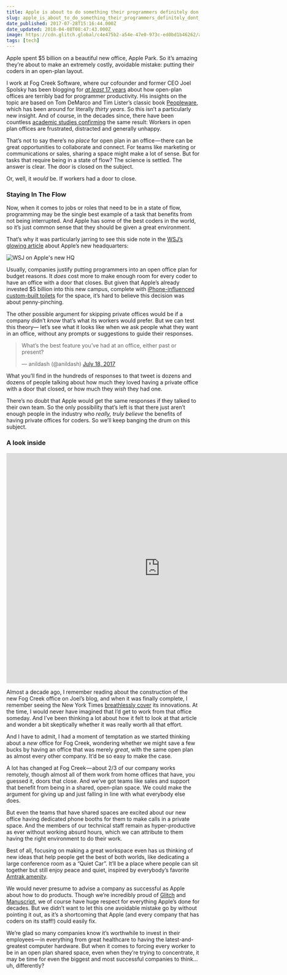 ```yaml
---
title: Apple is about to do something their programmers definitely don't want.
slug: apple_is_about_to_do_something_their_programmers_definitely_dont_want
date_published: 2017-07-28T15:16:44.000Z
date_updated: 2018-04-08T08:47:43.000Z
image: https://cdn.glitch.global/c4e475b2-a54e-47e0-973c-ed0bd1b46262/apple-park-donut.jpg?v=1669784455579
tags: [tech]
---
```


Apple spent $5 billion on a beautiful new office, Apple Park. So it’s amazing they’re about to make an extremely costly, avoidable mistake: putting their coders in an open-plan layout.

I work at Fog Creek Software, where our cofounder and former CEO Joel Spolsky has been blogging for [*at least* 17 years](https://www.joelonsoftware.com/2000/04/19/where-do-these-people-get-their-unoriginal-ideas/) about how open-plan offices are terribly bad for programmer productivity. His insights on the topic are based on Tom DeMarco and Tim Lister’s classic book [Peopleware](https://en.wikipedia.org/wiki/Peopleware:_Productive_Projects_and_Teams), which has been around for literally *thirty years*. So this isn’t a particularly new insight. And of course, in the decades since, there have been countless [academic studies confirming](http://theconversation.com/open-plan-offices-attract-highest-levels-of-worker-dissatisfaction-study-18246) the same result: Workers in open plan offices are frustrated, distracted and generally unhappy.

That’s not to say there’s no *place* for open plan in an office — there can be great opportunities to collaborate and connect. For teams like marketing or communications or sales, sharing a space might make a lot of sense. But for tasks that require being in a state of flow? The science is settled. The answer is clear. The door is closed on the subject.

Or, well, it *would* be. If workers had a door to close.

### Staying In The Flow

Now, when it comes to jobs or roles that need to be in a state of flow, programming may be the single best example of a task that benefits from not being interrupted. And Apple has some of the best coders in the world, so it’s just common sense that they should be given a great environment.

That’s why it was particularly jarring to see this side note in the [WSJ’s glowing article](https://www.wsj.com/articles/how-jony-ive-masterminded-apples-new-headquarters-1501063201) about Apple’s new headquarters:

![WSJ on Apple's new HQ](https://cdn.glitch.global/c4e475b2-a54e-47e0-973c-ed0bd1b46262/wsj-apple-park.png?v=1669784645217 "THE THOUSANDS OF employees at Apple Park will need to bend slightly to Ive's vision of the workplace. Many will be seated in open space, not the small offices they're used to. Coders and programmers are concerned that their work surroundings will be too noisy and distracting. Whiteboards-synonymous with Silicon Valley brainstorming-are built into floor-to-ceiling sliding doors in the central area of each pod, but 'some of the engineers are freaking out' that it isn't enough, says Whisenhunt. iPhones will be the primary mode of communication for everyone, though individuals can also lobby for a desk phone, if they feel they have a need for one.")

Usually, companies justify putting programmers into an open office plan for budget reasons. It *does* cost more to make enough room for every coder to have an office with a door that closes. But given that Apple’s already invested $5 billion into this new campus, complete with [iPhone-influenced custom-built toilets](https://qz.com/905934/even-the-toilets-in-apples-aapl-campus-2-are-inspired-by-the-iphone/) for the space, it’s hard to believe this decision was about penny-pinching.

The other possible argument for skipping private offices would be if a company didn’t *know* that’s what its workers would prefer. But we can test this theory— let’s see what it looks like when we ask people what they want in an office, without any prompts or suggestions to guide their responses.

<blockquote class="twitter-tweet" data-dnt="true" data-theme="dark"><p lang="en" dir="ltr">What’s the best feature you’ve had at an office, either past or present?</p>&mdash; anildash (@anildash) <a href="https://twitter.com/anildash/status/887383262208851968?ref_src=twsrc%5Etfw">July 18, 2017</a></blockquote> <script async src="https://platform.twitter.com/widgets.js" charset="utf-8"></script>

What you’ll find in the hundreds of responses to that tweet is dozens and dozens of people talking about how much they loved having a private office with a door that closed, or how much they *wish* they had one.

There’s no doubt that Apple would get the same responses if they talked to their own team. So the only possibility that’s left is that there just aren’t enough people in the industry who *really, truly believe* the benefits of having private offices for coders. So we’ll keep banging the drum on this subject.

### A look inside

<iframe allowfullscreen="" frameborder="0" height="600" src="https://www.google.com/maps/embed?pb=!4v1517239653865!6m8!1m7!1sCAoSLEFGMVFpcE5PZi1wYmlzOXB6VWRkX2M5T2JLN2xYZUtibmxfdEttQ3lMR25D!2m2!1d40.70703737894996!2d-74.01322508844311!3f261.51!4f0!5f0.4000000000000002" style="border:0" width="800"></iframe>  

Almost a decade ago, I remember reading about the construction of the new Fog Creek office on Joel’s blog, and when it was finally complete, I remember seeing the New York Times [breathlessly cover](http://www.nytimes.com/2009/02/08/realestate/commercial/08sqft.html) its innovations. At the time, I would never have imagined that I’d get to work from that office someday. And I’ve been thinking a lot about how it felt to look at that article and wonder a bit skeptically whether it was really worth all that effort.

And I have to admit, I had a moment of temptation as we started thinking about a *new* office for Fog Creek, wondering whether we might save a few bucks by having an office that was merely *great*, with the same open plan as almost every other company. It’d be so easy to make the case.

A lot has changed at Fog Creek — about 2/3 of our company works remotely, though almost all of them work from home offices that have, you guessed it, doors that close. And we’ve got teams like sales and support that benefit from being in a shared, open-plan space. We could make the argument for giving up and just falling in line with what everybody else does.

But even the teams that have shared spaces are excited about our new office having dedicated phone booths for them to make calls in a private space. And the members of our technical staff remain as hyper-productive as ever without working absurd hours, which we can attribute to them having the right environment to do their work.

Best of all, focusing on making a great workspace even has us thinking of new ideas that help people get the best of both worlds, like dedicating a large conference room as a “Quiet Car”. It’ll be a place where people can sit together but still enjoy peace and quiet, inspired by everybody’s favorite [Amtrak amenity](https://www.amtrak.com/onboard-the-train-quiet-car).

We would never presume to advise a company as successful as Apple about how to do products. Though we’re incredibly proud of [Glitch](https://glitch.com/) and [Manuscript](https://manuscript.com), we of course have huge respect for everything Apple’s done for decades. But we didn’t want to let this one avoidable mistake go by without pointing it out, as it’s a shortcoming that Apple (and every company that has coders on its staff!) could easily fix.

We’re glad so many companies know it’s worthwhile to invest in their employees — in everything from great healthcare to having the latest-and-greatest computer hardware. But when it comes to forcing every worker to be in an open plan shared space, even when they’re trying to concentrate, it may be time for even the biggest and most successful companies to think… uh, differently?
